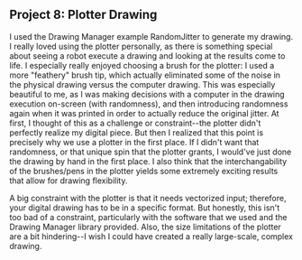 ## Project 8: Plotter Drawing

I used the Drawing Manager example RandomJitter to generate my drawing. I really loved using the plotter personally, as there is something special about seeing a robot execute a drawing and looking at the results come to life. I especially really enjoyed choosing a brush for the plotter: I used a more "feathery" brush tip, which actually eliminated some of the noise in the physical drawing versus the computer drawing. This was especially beautiful to me, as I was making decisions with a computer in the drawing execution on-screen (with randomness), and then introducing randomness again when it was printed in order to actually reduce the original jitter. At first, I thought of this as a challenge or constraint--the plotter didn't perfectly realize my digital piece. But then I realized that this point is precisely why we use a plotter in the first place. If I didn't want that randomness, or that unique spin that the plotter grants, I would've just done the drawing by hand in the first place. I also think that the interchangability of the brushes/pens in the plotter yields some extremely exciting results that allow for drawing flexibility. 

A big constraint with the plotter is that it needs vectorized input; therefore, your digital drawing has to be in a specific format. But honestly, this isn't too bad of a constraint, particularly with the software that we used and the Drawing Manager library provided. Also, the size limitations of the plotter are a bit hindering--I wish I could have created a really large-scale, complex drawing.
